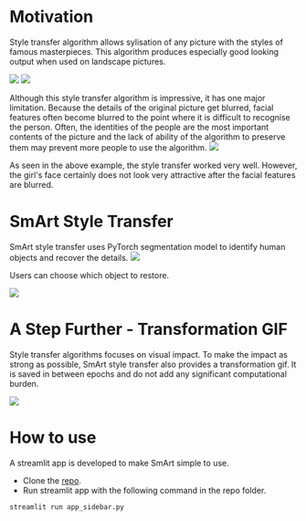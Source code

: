 # Motivation
Style transfer algorithm allows sylisation of any picture with the styles of famous masterpieces. This algorithm produces especially good looking output when used on landscape pictures.

![](https://res.cloudinary.com/dbxctsqiw/image/upload/v1617573371/SmArt/213f7642f6e0111a6bd670f182305d7ffbf4305eaa7aec298762b624_mgocqr.jpg)
![](https://res.cloudinary.com/dbxctsqiw/image/upload/v1617573223/SmArt/style_content_ufu5rm.png)

Although this style transfer algorithm is impressive, it has one major limitation. Because the details of the original picture get blurred, facial features often become blurred to the point where it is difficult to recognise the person. Often, the identities of the people are the most important contents of the picture and the lack of ability of the algorithm to preserve them may prevent more people to use the algorithm.
![](https://res.cloudinary.com/dbxctsqiw/image/upload/v1617629916/SmArt/tiffany_movie_bgzfzf.png)

As seen in the above example, the style transfer worked very well. However, the girl's face certainly does not look very attractive after the facial features are blurred. 


# SmArt Style Transfer
SmArt style transfer uses PyTorch segmentation model to identify human objects and recover the details.
![](https://res.cloudinary.com/dbxctsqiw/image/upload/v1617642724/SmArt/manchester_seg_am3lfr.png)

Users can choose which object to restore.

![](https://res.cloudinary.com/dbxctsqiw/image/upload/v1617643133/SmArt/seg_outcome_manchester_brzvlk.png)

# A Step Further - Transformation GIF

Style transfer algorithms focuses on visual impact. To make the impact as strong as possible, SmArt style transfer also provides a transformation gif. It is saved in between epochs and do not add any significant computational burden.

![](https://res.cloudinary.com/dbxctsqiw/image/upload/v1617644511/SmArt/oxford-starry-full-3-1_1_1_es7lhj.gif)

# How to use
A streamlit app is developed to make SmArt simple to use.
- Clone the [repo](https://github.com/disney-snoopy/SmArtTorch).
- Run streamlit app with the following command in the repo folder.
```bash
streamlit run app_sidebar.py
```

